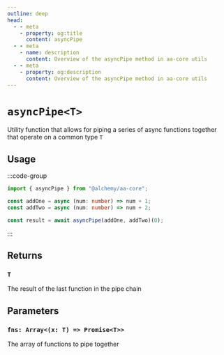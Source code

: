 ```yaml
---
outline: deep
head:
  - - meta
    - property: og:title
      content: asyncPipe
  - - meta
    - name: description
      content: Overview of the asyncPipe method in aa-core utils
  - - meta
    - property: og:description
      content: Overview of the asyncPipe method in aa-core utils
---
```


# `asyncPipe<T>`

Utility function that allows for piping a series of async functions together that operate on a common type `T`

## Usage

:::code-group

```ts [example.ts]
import { asyncPipe } from "@alchemy/aa-core";

const addOne = async (num: number) => num + 1;
const addTwo = async (num: number) => num + 2;

const result = await asyncPipe(addOne, addTwo)(0);
```

:::

## Returns

### `T`

The result of the last function in the pipe chain

## Parameters

### `fns: Array<(x: T) => Promise<T>>`

The array of functions to pipe together
